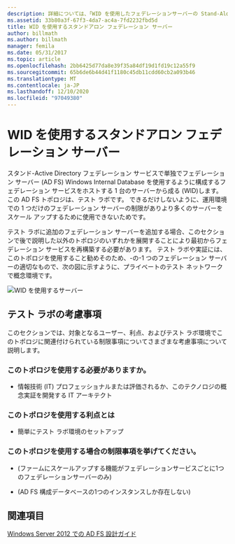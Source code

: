 ```yaml
---
description: 詳細については、「WID を使用したフェデレーションサーバーの Stand-Alone
ms.assetid: 33b80a3f-67f3-4da7-ac4a-7fd2232fbd5d
title: WID を使用するスタンドアロン フェデレーション サーバー
author: billmath
ms.author: billmath
manager: femila
ms.date: 05/31/2017
ms.topic: article
ms.openlocfilehash: 2bb6425d77da8e39f35a84df19d1fd19c12a55f9
ms.sourcegitcommit: 65b6de6b44d41f1180c45db11cdd60cb2a093b46
ms.translationtype: MT
ms.contentlocale: ja-JP
ms.lasthandoff: 12/10/2020
ms.locfileid: "97049380"
---
```

# <a name="stand-alone-federation-server-using-wid"></a>WID を使用するスタンドアロン フェデレーション サーバー

スタンド\-Active Directory フェデレーション サービスで単独でフェデレーション サーバー \(AD FS\) Windows Internal Database を使用するように構成するフェデレーション サービスをホストする 1 台のサーバーから成る \(WID\)します。 この AD FS トポロジは、テスト ラボです。 できるだけしないように、運用環境での 1 つだけのフェデレーション サーバーの制限がありより多くのサーバーをスケール アップするために使用できないためです。

テスト ラボに追加のフェデレーション サーバーを追加する場合、このセクションで後で説明した以外のトポロジのいずれかを展開することにより最初からフェデレーション サービスを再構築する必要があります。 テスト ラボや実証には、このトポロジを使用すること勧めそのため、\-の\-1 つのフェデレーション サーバーの適切なもので、次の図に示すように、プライベートのテスト ネットワークで概念環境です。

![WID を使用するサーバー](media/FedServerWID.gif)

## <a name="test-lab-considerations"></a>テスト ラボの考慮事項
このセクションでは、対象となるユーザー、利点、およびテスト ラボ環境でこのトポロジに関連付けられている制限事項についてさまざまな考慮事項について説明します。

### <a name="who-should-use-this-topology"></a>このトポロジを使用する必要がありますか。

-   情報技術 \(IT\) プロフェッショナルまたは評価されるか、このテクノロジの概念実証を開発する IT アーキテクト

### <a name="what-are-the-benefits-of-using-this-topology"></a>このトポロジを使用する利点とは

-   簡単にテスト ラボ環境のセットアップ

### <a name="what-are-the-limitations-of-using-this-topology"></a>このトポロジを使用する場合の制限事項を挙げてください。

-   \(ファームにスケールアップする機能がフェデレーションサービスごとに1つのフェデレーションサーバーのみ\)

-   \(AD FS 構成データベースの1つのインスタンスしか存在しない\)


## <a name="see-also"></a>関連項目
[Windows Server 2012 での AD FS 設計ガイド](AD-FS-Design-Guide-in-Windows-Server-2012.md)
